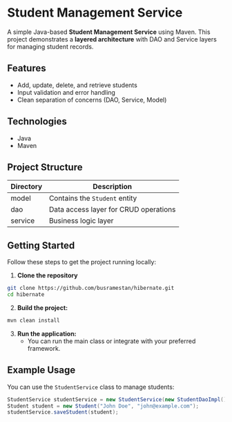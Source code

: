 # Student Management Service

A simple Java-based **Student Management Service** using Maven. This project demonstrates a **layered architecture** with DAO and Service layers for managing student records.

## Features

- Add, update, delete, and retrieve students
- Input validation and error handling
- Clean separation of concerns (DAO, Service, Model)

## Technologies

- Java
- Maven

## Project Structure

| Directory | Description |
|-----------|-------------|
| model     | Contains the `Student` entity |
| dao       | Data access layer for CRUD operations |
| service   | Business logic layer |

## Getting Started

Follow these steps to get the project running locally:

1. **Clone the repository**
```bash
git clone https://github.com/busramestan/hibernate.git
cd hibernate
````
2. **Build the project:**
```bash
mvn clean install
````
3. **Run the application:**
    - You can run the main class or integrate with your preferred framework.
## Example Usage

You can use the `StudentService` class to manage students:

```java
StudentService studentService = new StudentService(new StudentDaoImpl());
Student student = new Student("John Doe", "john@example.com");
studentService.saveStudent(student);
